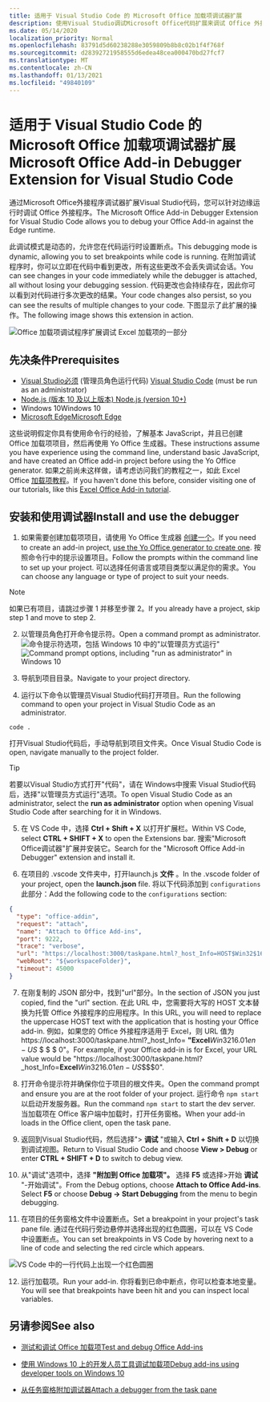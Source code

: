 ```yaml
---
title: 适用于 Visual Studio Code 的 Microsoft Office 加载项调试器扩展
description: 使用Visual Studio调试Microsoft Office代码扩展来调试 Office 外接程序。
ms.date: 05/14/2020
localization_priority: Normal
ms.openlocfilehash: 83791d5d60238288e3059809b8b8c02b1f4f768f
ms.sourcegitcommit: d28392721958555d6edea48cea000470bd27fcf7
ms.translationtype: MT
ms.contentlocale: zh-CN
ms.lasthandoff: 01/13/2021
ms.locfileid: "49840109"
---
```

# <a name="microsoft-office-add-in-debugger-extension-for-visual-studio-code"></a><span data-ttu-id="03329-103">适用于 Visual Studio Code 的 Microsoft Office 加载项调试器扩展</span><span class="sxs-lookup"><span data-stu-id="03329-103">Microsoft Office Add-in Debugger Extension for Visual Studio Code</span></span>

<span data-ttu-id="03329-104">通过Microsoft Office外接程序调试器扩展Visual Studio代码，您可以针对边缘运行时调试 Office 外接程序。</span><span class="sxs-lookup"><span data-stu-id="03329-104">The Microsoft Office Add-in Debugger Extension for Visual Studio Code allows you to debug your Office Add-in against the Edge runtime.</span></span>

<span data-ttu-id="03329-105">此调试模式是动态的，允许您在代码运行时设置断点。</span><span class="sxs-lookup"><span data-stu-id="03329-105">This debugging mode is dynamic, allowing you to set breakpoints while code is running.</span></span> <span data-ttu-id="03329-106">在附加调试程序时，你可以立即在代码中看到更改，所有这些更改不会丢失调试会话。</span><span class="sxs-lookup"><span data-stu-id="03329-106">You can see changes in your code immediately while the debugger is attached, all without losing your debugging session.</span></span> <span data-ttu-id="03329-107">代码更改也会持续存在，因此你可以看到对代码进行多次更改的结果。</span><span class="sxs-lookup"><span data-stu-id="03329-107">Your code changes also persist, so you can see the results of multiple changes to your code.</span></span> <span data-ttu-id="03329-108">下图显示了此扩展的操作。</span><span class="sxs-lookup"><span data-stu-id="03329-108">The following image shows this extension in action.</span></span>

![Office 加载项调试程序扩展调试 Excel 加载项的一部分](../images/vs-debugger-extension-for-office-addins.jpg)

## <a name="prerequisites"></a><span data-ttu-id="03329-110">先决条件</span><span class="sxs-lookup"><span data-stu-id="03329-110">Prerequisites</span></span>

- <span data-ttu-id="03329-111">[Visual Studio必须](https://code.visualstudio.com/) (管理员角色运行代码) </span><span class="sxs-lookup"><span data-stu-id="03329-111">[Visual Studio Code](https://code.visualstudio.com/) (must be run as an administrator)</span></span>
- [<span data-ttu-id="03329-112">Node.js (版本 10 及以上版本) </span><span class="sxs-lookup"><span data-stu-id="03329-112">Node.js (version 10+)</span></span>](https://nodejs.org/)
- <span data-ttu-id="03329-113">Windows 10</span><span class="sxs-lookup"><span data-stu-id="03329-113">Windows 10</span></span>
- [<span data-ttu-id="03329-114">Microsoft Edge</span><span class="sxs-lookup"><span data-stu-id="03329-114">Microsoft Edge</span></span>](https://www.microsoft.com/edge)

<span data-ttu-id="03329-115">这些说明假定你具有使用命令行的经验，了解基本 JavaScript，并且已创建 Office 加载项项目，然后再使用 Yo Office 生成器。</span><span class="sxs-lookup"><span data-stu-id="03329-115">These instructions assume you have experience using the command line, understand basic JavaScript, and have created an Office add-in project before using the Yo Office generator.</span></span> <span data-ttu-id="03329-116">如果之前尚未这样做，请考虑访问我们的教程之一，如此 Excel Office [加载项教程](../tutorials/excel-tutorial.md)。</span><span class="sxs-lookup"><span data-stu-id="03329-116">If you haven't done this before, consider visiting one of our tutorials, like this [Excel Office Add-in tutorial](../tutorials/excel-tutorial.md).</span></span>

## <a name="install-and-use-the-debugger"></a><span data-ttu-id="03329-117">安装和使用调试器</span><span class="sxs-lookup"><span data-stu-id="03329-117">Install and use the debugger</span></span>

1. <span data-ttu-id="03329-118">如果需要创建加载项项目，请使用 Yo Office 生成器 [创建一个](../quickstarts/excel-quickstart-jquery.md?tabs=yeomangenerator)。</span><span class="sxs-lookup"><span data-stu-id="03329-118">If you need to create an add-in project, [use the Yo Office generator to create one](../quickstarts/excel-quickstart-jquery.md?tabs=yeomangenerator).</span></span> <span data-ttu-id="03329-119">按照命令行中的提示设置项目。</span><span class="sxs-lookup"><span data-stu-id="03329-119">Follow the prompts within the command line to set up your project.</span></span> <span data-ttu-id="03329-120">可以选择任何语言或项目类型以满足你的需求。</span><span class="sxs-lookup"><span data-stu-id="03329-120">You can choose any language or type of project to suit your needs.</span></span>

> [!NOTE]
> <span data-ttu-id="03329-121">如果已有项目，请跳过步骤 1 并移至步骤 2。</span><span class="sxs-lookup"><span data-stu-id="03329-121">If you already have a project, skip step 1 and move to step 2.</span></span>

2. <span data-ttu-id="03329-122">以管理员角色打开命令提示符。</span><span class="sxs-lookup"><span data-stu-id="03329-122">Open a command prompt as administrator.</span></span>
   <span data-ttu-id="03329-123">![命令提示符选项，包括 Windows 10 中的"以管理员方式运行"](../images/run-as-administrator-vs-code.jpg)</span><span class="sxs-lookup"><span data-stu-id="03329-123">![Command prompt options, including "run as administrator" in Windows 10](../images/run-as-administrator-vs-code.jpg)</span></span>

3. <span data-ttu-id="03329-124">导航到项目目录。</span><span class="sxs-lookup"><span data-stu-id="03329-124">Navigate to your project directory.</span></span>

4. <span data-ttu-id="03329-125">运行以下命令以管理员Visual Studio代码打开项目。</span><span class="sxs-lookup"><span data-stu-id="03329-125">Run the following command to open your project in Visual Studio Code as an administrator.</span></span>

```command&nbsp;line
code .
```

<span data-ttu-id="03329-126">打开Visual Studio代码后，手动导航到项目文件夹。</span><span class="sxs-lookup"><span data-stu-id="03329-126">Once Visual Studio Code is open, navigate manually to the project folder.</span></span>

> [!TIP]
> <span data-ttu-id="03329-127">若要以Visual Studio方式打开"代码"，请在 Windows中搜索 Visual Studio代码后，选择"以管理员方式运行"选项。</span><span class="sxs-lookup"><span data-stu-id="03329-127">To open Visual Studio Code as an administrator, select the **run as administrator** option when opening Visual Studio Code after searching for it in Windows.</span></span>

5. <span data-ttu-id="03329-128">在 VS Code 中，选择 **Ctrl + Shift + X** 以打开扩展栏。</span><span class="sxs-lookup"><span data-stu-id="03329-128">Within VS Code, select **CTRL + SHIFT + X** to open the Extensions bar.</span></span> <span data-ttu-id="03329-129">搜索"Microsoft Office调试器"扩展并安装它。</span><span class="sxs-lookup"><span data-stu-id="03329-129">Search for the "Microsoft Office Add-in Debugger" extension and install it.</span></span>

6. <span data-ttu-id="03329-130">在项目的 .vscode 文件夹中，打开launch.js **文件** 。</span><span class="sxs-lookup"><span data-stu-id="03329-130">In the .vscode folder of your project, open the **launch.json** file.</span></span> <span data-ttu-id="03329-131">将以下代码添加到 `configurations` 此部分：</span><span class="sxs-lookup"><span data-stu-id="03329-131">Add the following code to the `configurations` section:</span></span>

```JSON
{
  "type": "office-addin",
  "request": "attach",
  "name": "Attach to Office Add-ins",
  "port": 9222,
  "trace": "verbose",
  "url": "https://localhost:3000/taskpane.html?_host_Info=HOST$Win32$16.01$en-US$$$$0",
  "webRoot": "${workspaceFolder}",
  "timeout": 45000
}
```

7. <span data-ttu-id="03329-132">在刚复制的 JSON 部分中，找到"url"部分。</span><span class="sxs-lookup"><span data-stu-id="03329-132">In the section of JSON you just copied, find the "url" section.</span></span> <span data-ttu-id="03329-133">在此 URL 中，您需要将大写的 HOST 文本替换为托管 Office 外接程序的应用程序。</span><span class="sxs-lookup"><span data-stu-id="03329-133">In this URL, you will need to replace the uppercase HOST text with the application that is hosting your Office add-in.</span></span> <span data-ttu-id="03329-134">例如，如果您的 Office 外接程序适用于 Excel，则 URL 值为 https://localhost:3000/taskpane.html?_host_Info= <strong>"Excel</strong>$Win 32$16.01$en-US$ \$ \$ \$ 0"。</span><span class="sxs-lookup"><span data-stu-id="03329-134">For example, if your Office add-in is for Excel, your URL value would be "https://localhost:3000/taskpane.html?_host_Info=<strong>Excel</strong>$Win32$16.01$en-US$\$\$\$0".</span></span>

8. <span data-ttu-id="03329-135">打开命令提示符并确保你位于项目的根文件夹。</span><span class="sxs-lookup"><span data-stu-id="03329-135">Open the command prompt and ensure you are at the root folder of your project.</span></span> <span data-ttu-id="03329-136">运行命令 `npm start` 以启动开发服务器。</span><span class="sxs-lookup"><span data-stu-id="03329-136">Run the command `npm start` to start the dev server.</span></span> <span data-ttu-id="03329-137">当加载项在 Office 客户端中加载时，打开任务窗格。</span><span class="sxs-lookup"><span data-stu-id="03329-137">When your add-in loads in the Office client, open the task pane.</span></span>

9. <span data-ttu-id="03329-138">返回到Visual Studio代码，然后选择"> **调试** "或输入 **Ctrl + Shift + D** 以切换到调试视图。</span><span class="sxs-lookup"><span data-stu-id="03329-138">Return to Visual Studio Code and choose **View > Debug** or enter **CTRL + SHIFT + D** to switch to debug view.</span></span>

10. <span data-ttu-id="03329-139">从"调试"选项中，选择 **"附加到 Office 加载项"。** 选择 **F5** 或选择>开始 **调试** "-开始调试"。</span><span class="sxs-lookup"><span data-stu-id="03329-139">From the Debug options, choose **Attach to Office Add-ins**. Select **F5** or choose **Debug -> Start Debugging** from the menu to begin debugging.</span></span>

11. <span data-ttu-id="03329-140">在项目的任务窗格文件中设置断点。</span><span class="sxs-lookup"><span data-stu-id="03329-140">Set a breakpoint in your project's task pane file.</span></span> <span data-ttu-id="03329-141">通过在代码行旁边悬停并选择出现的红色圆圈，可以在 VS Code 中设置断点。</span><span class="sxs-lookup"><span data-stu-id="03329-141">You can set breakpoints in VS Code by hovering next to a line of code and selecting the red circle which appears.</span></span>

![VS Code 中的一行代码上出现一个红色圆圈](../images/set-breakpoint.jpg)

12. <span data-ttu-id="03329-143">运行加载项。</span><span class="sxs-lookup"><span data-stu-id="03329-143">Run your add-in.</span></span> <span data-ttu-id="03329-144">你将看到已命中断点，你可以检查本地变量。</span><span class="sxs-lookup"><span data-stu-id="03329-144">You will see that breakpoints have been hit and you can inspect local variables.</span></span>

## <a name="see-also"></a><span data-ttu-id="03329-145">另请参阅</span><span class="sxs-lookup"><span data-stu-id="03329-145">See also</span></span>

* [<span data-ttu-id="03329-146">测试和调试 Office 加载项</span><span class="sxs-lookup"><span data-stu-id="03329-146">Test and debug Office Add-ins</span></span>](test-debug-office-add-ins.md)

* [<span data-ttu-id="03329-147">使用 Windows 10 上的开发人员工具调试加载项</span><span class="sxs-lookup"><span data-stu-id="03329-147">Debug add-ins using developer tools on Windows 10</span></span>](debug-add-ins-using-f12-developer-tools-on-windows-10.md)

* [<span data-ttu-id="03329-148">从任务窗格附加调试器</span><span class="sxs-lookup"><span data-stu-id="03329-148">Attach a debugger from the task pane</span></span>](attach-debugger-from-task-pane.md)